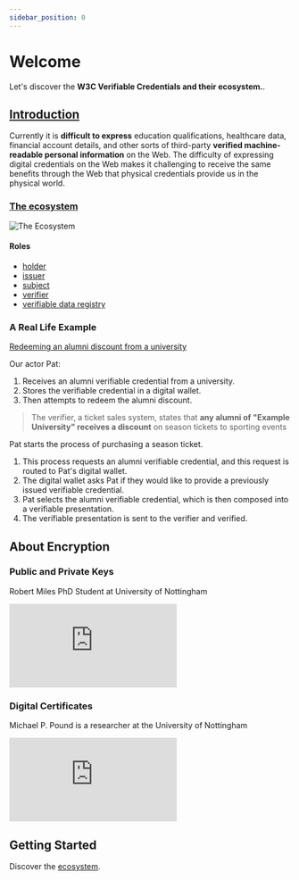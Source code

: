 ```yaml
---
sidebar_position: 0
---
```


# Welcome

Let's discover the **W3C Verifiable Credentials and their ecosystem.**.

## [Introduction](https://www.w3.org/TR/vc-data-model/#introduction)

Currently it is **difficult to express** education qualifications, healthcare data, financial account details, and other sorts of third-party **verified machine-readable personal information** on the Web. The difficulty of expressing digital credentials on the Web makes it challenging to receive the same benefits through the Web that physical credentials provide us in the physical world.

### [The ecosystem](https://www.w3.org/TR/vc-data-model/#ecosystem-overview)

![The Ecosystem](@site/static/img/ecosystem.svg)

#### Roles
* [holder](https://www.w3.org/TR/vc-data-model/#dfn-holders)
* [issuer](https://www.w3.org/TR/vc-data-model/#dfn-issuers)
* [subject](https://www.w3.org/TR/vc-data-model/#dfn-subjects)
* [verifier](https://www.w3.org/TR/vc-data-model/#dfn-verifier)
* [verifiable data registry](https://www.w3.org/TR/vc-data-model/#dfn-verifiable-data-registries)


### A Real Life Example 
[Redeeming an alumni discount from a university](https://www.w3.org/TR/vc-data-model/#concrete-lifecycle-example)

Our actor Pat:
1. Receives an alumni verifiable credential from a university.
2. Stores the verifiable credential in a digital wallet.
3. Then attempts to redeem the alumni discount.

> The verifier, a ticket sales system, states that **any alumni of "Example University" receives a discount** on season tickets to sporting events

Pat starts the process of purchasing a season ticket. 
1. This process requests an alumni verifiable credential, and this request is routed to Pat's digital wallet. 
2. The digital wallet asks Pat if they would like to provide a previously issued verifiable credential. 
3. Pat selects the alumni verifiable credential, which is then composed into a verifiable presentation. 
4. The verifiable presentation is sent to the verifier and verified.


## About Encryption 

### Public and Private Keys
Robert Miles PhD Student at University of Nottingham

<div class="video-container"><iframe src="https://www.youtube.com/embed/GSIDS_lvRv4" frameborder="0" allow="accelerometer; autoplay; clipboard-write; encrypted-media; gyroscope; picture-in-picture" allowfullscreen></iframe></div>

### Digital Certificates
Michael P. Pound is a researcher at the University of Nottingham

<div class="video-container"><iframe src="https://www.youtube.com/embed/s22eJ1eVLTU" frameborder="0" allow="accelerometer; autoplay; clipboard-write; encrypted-media; gyroscope; picture-in-picture" allowfullscreen></iframe></div>


## Getting Started

Discover the [ecosystem](ecosystem/references).
